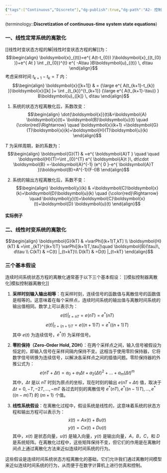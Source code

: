 ```yaml
---
{"tags":["Continuous","Discrete"],"dg-publish":true,"dg-path":"A2- 控制理论/2. 现代控制理论/连续时间系统状态方程的离散化.md","permalink":"/A2- 控制理论/2. 现代控制理论/连续时间系统状态方程的离散化/","dgPassFrontmatter":true,"noteIcon":"","created":"2024-10-01T13:31:52.000+08:00","updated":"2025-06-29T19:08:37.388+08:00"}
---
```



(terminology::**Discretization of continuous-time system state equations**)
### 一、线性定常系统的离散化
[[线性时变状态方程的解\|线性时变状态方程的解]]为：
$$\begin{align}
 \boldsymbol{x}_{(t)}=e^{  A(t-t_{0}) }\boldsymbol{x}_{(t_{0} )}+e^{ At } \int _{t_{0}}^{t}  e^{ -A\tau }B\boldsymbol{u}_{(t)} \, d\tau
\end{align}$$
考虑采样时间 $t_{k+1}-t_{k}=T$ 内：
$$\begin{align}
\boldsymbol{x}{[k+1]} & = {\large e^{  A(t_{k+1}-t_{k}) }}\boldsymbol{x}{[k] }+ \int _{t_{k}}^{t_{k+1}}  {\large e^{ A(t_{k+1}-\tau)} }  B\boldsymbol{u}_{[k]} \, d\tau  
\end{align}$$


1. 系统的状态方程离散化后，系数改变：
$$\begin{align}
\dot{\boldsymbol{x}}(t)&=\boldsymbol{A} \boldsymbol{x}(t)+ \boldsymbol{B}\boldsymbol{u}(t) \quad {\color{red}\Rightarrow} \quad \boldsymbol{x}(k+1) =\boldsymbol{G}(T)\boldsymbol{x}(k)+\boldsymbol{H}(T)\boldsymbol{u}(k) 
\end{align}$$

$T$ 为采样周期，新的系数为：
$$\begin{align}
 \boldsymbol{G}(T) & =e^{ \boldsymbol{A}T } \quad \quad   \boldsymbol{H}(T)=\int _{0}^{T} e^{ \boldsymbol{A}t }\, dt\cdot \boldsymbol{B} =-\boldsymbol{A}^{-1} (e^{ 0 }-e^{ \boldsymbol{A}T })\boldsymbol{B}=A^{-1}(F-I)B
\end{align}$$

2. 系统的输出方程离散化后，系数不变：
$$\begin{align} 
 \boldsymbol{y}(k) & =\boldsymbol{C}\boldsymbol{x}(k)+\boldsymbol{D}\boldsymbol{u}(k) \quad {\color{red}\Rightarrow} \quad 
\boldsymbol{y}(t)=\boldsymbol{C}\boldsymbol{x}(t)+\boldsymbol{D} \boldsymbol{u}(t)
\end{align}$$

#### 实际例子




### 二、线性时变系统的离散化
$$\begin{align}
 \boldsymbol{G}(kT)  & =\varPhi[(k+1)T,kT]  \\
 \boldsymbol{H}(kT) & =\int _{kT}^{(k+1)T} \varPhi[(k+1)T,\tau]\quad \boldsymbol{B}(\tau)\, d\tau \\
C(kT) & =C(t) |_{t=kT}\\
D(kT) & =D(t) |_{t=kT}  
\end{align}$$


### 三个基本假设
连续时间系统状态方程的离散化通常基于以下三个基本假设：
[[模拟控制器离散化\|模拟控制器离散化]]

1. **采样时刻输入输出相等**：在采样时刻，连续信号的函数值与离散信号的函数值是相等的。这意味着在每个采样点，连续时间系统的输出值与离散时间系统的输出值相同。数学上可以表示为：
   $$
   e(t)|_{t=nT} = e(nT) = e^*(nT)
   $$
   $$
   e(t)|_{t=(n+1)T} = e((n+1)T) = e^*((n+1)T)
   $$
   其中 $e(t)$ 为连续信号，$e^*(t)$ 为采样信号。

2. **零阶保持（Zero-Order Hold, ZOH）**：在两个采样点之间，输入信号被假设为恒定的，即输入信号在采样间隔内保持不变。这相当于使用零阶保持器，它将数字信号转换为连续信号，以解决各采样点之间的插值问题。零阶保持器的外推公式为：
   $$
   e(nT + \Delta t) = a_0 + a_1 \Delta t + a_2 (\Delta t)^2 + \ldots + a_m (\Delta t)^m
   $$
   其中，$\Delta t$ 是以 $nT$ 时刻为原点的坐标，现在时刻的输出 $e(nT + \Delta t)$ 值，取决于 $\Delta t = 0, -T, -2T, \ldots, -mT$ 各过去时刻的离散信号 $e^*(nT), e^*((n-1)T), \ldots, e^*((n-m)T)$ 的 $(m+1)$ 个值。



3. **线性系统假设**：在离散化过程中，假设系统是线性的，这意味着系统的状态方程和输出方程可以表示为：
   $$
   \dot{x}(t) = Ax(t) + Bu(t)
   $$
   $$
   y(t) = Cx(t) + Du(t)
   $$
   其中，$x(t)$ 是状态向量，$u(t)$ 是输入向量，$y(t)$ 是输出向量，$A$，$B$，$C$，和 $D$ 是系统矩阵。在离散化过程中，这些矩阵保持不变，但它们的作用是在离散时间点上通过离散化方法来近似连续时间系统的行为。

这些假设是连续时间系统状态方程离散化的基础，它们允许我们通过离散时间模型来近似连续时间系统的行为，从而便于在数字计算机上进行仿真和控制。


